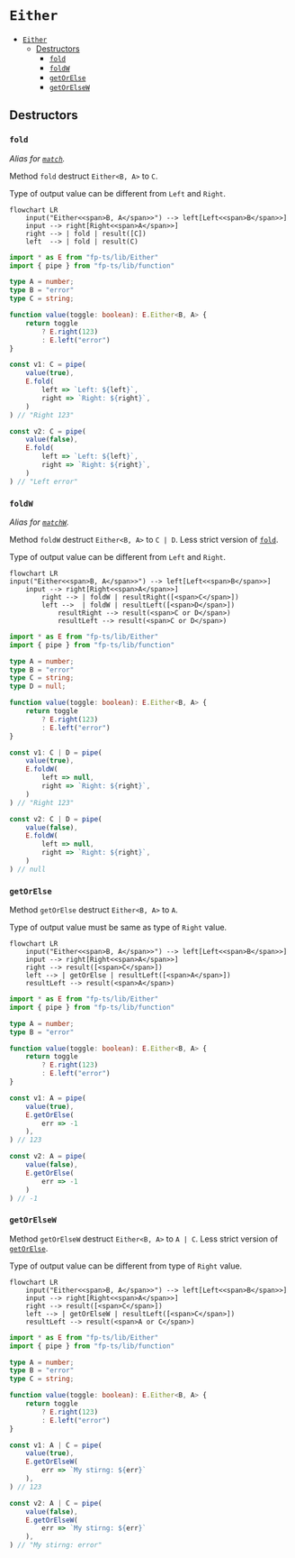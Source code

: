 # `Either`

- [`Either`](#either)
  - [Destructors](#destructors)
    - [`fold`](#fold)
    - [`foldW`](#foldw)
    - [`getOrElse`](#getorelse)
    - [`getOrElseW`](#getorelsew)

## Destructors


### `fold`
*Alias for [`match`](#match).*

Method `fold` destruct `Either<B, A>` to `C`.

Type of output value can be different from `Left` and `Right`.

```mermaid
flowchart LR
    input("Either<<span>B, A</span>>") --> left[Left<<span>B</span>>]
    input --> right[Right<<span>A</span>>]
    right --> | fold | result([C])
    left  --> | fold | result(C)

```


```ts
import * as E from "fp-ts/lib/Either"
import { pipe } from "fp-ts/lib/function"

type A = number;
type B = "error"
type C = string;

function value(toggle: boolean): E.Either<B, A> {
    return toggle
        ? E.right(123)
        : E.left("error")
}

const v1: C = pipe(
    value(true),
    E.fold(
        left => `Left: ${left}`,
        right => `Right: ${right}`,
    )
) // "Right 123"

const v2: C = pipe(
    value(false),
    E.fold(
        left => `Left: ${left}`,
        right => `Right: ${right}`,
    )
) // "Left error"
```


### `foldW`
*Alias for [`matchW`](#matchW).*

Method `foldW` destruct `Either<B, A>` to `C | D`. Less strict version of [`fold`](#fold).

Type of output value can be different from `Left` and `Right`.

```mermaid
flowchart LR
input("Either<<span>B, A</span>>") --> left[Left<<span>B</span>>]
    input --> right[Right<<span>A</span>>]
        right --> | foldW | resultRight([<span>C</span>])
        left -->  | foldW | resultLeft([<span>D</span>])
            resultRight --> result(<span>C or D</span>)
            resultLeft --> result(<span>C or D</span>)

```


```ts
import * as E from "fp-ts/lib/Either"
import { pipe } from "fp-ts/lib/function"

type A = number;
type B = "error"
type C = string;
type D = null;

function value(toggle: boolean): E.Either<B, A> {
    return toggle
        ? E.right(123)
        : E.left("error")
}

const v1: C | D = pipe(
    value(true),
    E.foldW(
        left => null,
        right => `Right: ${right}`,
    )
) // "Right 123"

const v2: C | D = pipe(
    value(false),
    E.foldW(
        left => null,
        right => `Right: ${right}`,
    )
) // null
```


### `getOrElse`

Method `getOrElse` destruct `Either<B, A>` to `A`.

Type of output value must be same as type of `Right` value.

```mermaid
flowchart LR
    input("Either<<span>B, A</span>>") --> left[Left<<span>B</span>>]
    input --> right[Right<<span>A</span>>]
    right --> result([<span>C</span>])
    left --> | getOrElse | resultLeft([<span>A</span>])
    resultLeft --> result(<span>A</span>)

```


```ts
import * as E from "fp-ts/lib/Either"
import { pipe } from "fp-ts/lib/function"

type A = number;
type B = "error"

function value(toggle: boolean): E.Either<B, A> {
    return toggle
        ? E.right(123)
        : E.left("error")
}

const v1: A = pipe(
    value(true),
    E.getOrElse(
        err => -1
    ),
) // 123

const v2: A = pipe(
    value(false),
    E.getOrElse(
        err => -1
    )
) // -1
```


### `getOrElseW`

Method `getOrElseW` destruct `Either<B, A>` to `A | C`. Less strict version of [`getOrElse`](#getOrElse).

Type of output value can be different from type of `Right` value.

```mermaid
flowchart LR
    input("Either<<span>B, A</span>>") --> left[Left<<span>B</span>>]
    input --> right[Right<<span>A</span>>]
    right --> result([<span>C</span>])
    left --> | getOrElseW | resultLeft([<span>C</span>])
    resultLeft --> result(<span>A or C</span>)

```


```ts
import * as E from "fp-ts/lib/Either"
import { pipe } from "fp-ts/lib/function"

type A = number;
type B = "error"
type C = string;

function value(toggle: boolean): E.Either<B, A> {
    return toggle
        ? E.right(123)
        : E.left("error")
}

const v1: A | C = pipe(
    value(true),
    E.getOrElseW(
        err => `My stirng: ${err}`
    ),
) // 123

const v2: A | C = pipe(
    value(false),
    E.getOrElseW(
        err => `My stirng: ${err}`
    ),
) // "My stirng: error"
```